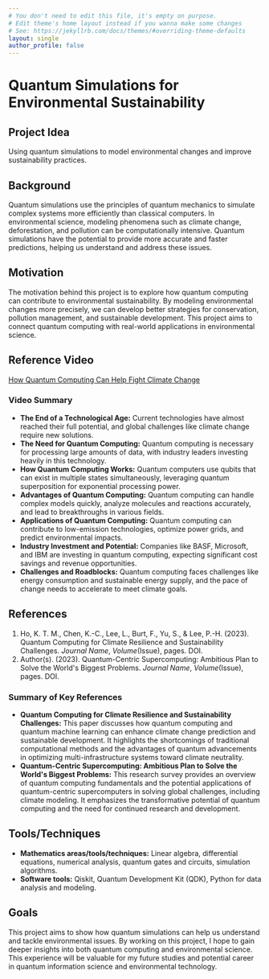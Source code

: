 ```yaml
---
# You don't need to edit this file, it's empty on purpose.
# Edit theme's home layout instead if you wanna make some changes
# See: https://jekyllrb.com/docs/themes/#overriding-theme-defaults
layout: single
author_profile: false
---
```


# Quantum Simulations for Environmental Sustainability

## Project Idea
Using quantum simulations to model environmental changes and improve sustainability practices.

## Background
Quantum simulations use the principles of quantum mechanics to simulate complex systems more efficiently than classical computers. In environmental science, modeling phenomena such as climate change, deforestation, and pollution can be computationally intensive. Quantum simulations have the potential to provide more accurate and faster predictions, helping us understand and address these issues.

## Motivation
The motivation behind this project is to explore how quantum computing can contribute to environmental sustainability. By modeling environmental changes more precisely, we can develop better strategies for conservation, pollution management, and sustainable development. This project aims to connect quantum computing with real-world applications in environmental science.

## Reference Video
[How Quantum Computing Can Help Fight Climate Change](https://www.youtube.com/watch?v=Het614KeEow&t=49s)

### Video Summary
- **The End of a Technological Age:** Current technologies have almost reached their full potential, and global challenges like climate change require new solutions.
- **The Need for Quantum Computing:** Quantum computing is necessary for processing large amounts of data, with industry leaders investing heavily in this technology.
- **How Quantum Computing Works:** Quantum computers use qubits that can exist in multiple states simultaneously, leveraging quantum superposition for exponential processing power.
- **Advantages of Quantum Computing:** Quantum computing can handle complex models quickly, analyze molecules and reactions accurately, and lead to breakthroughs in various fields.
- **Applications of Quantum Computing:** Quantum computing can contribute to low-emission technologies, optimize power grids, and predict environmental impacts.
- **Industry Investment and Potential:** Companies like BASF, Microsoft, and IBM are investing in quantum computing, expecting significant cost savings and revenue opportunities.
- **Challenges and Roadblocks:** Quantum computing faces challenges like energy consumption and sustainable energy supply, and the pace of change needs to accelerate to meet climate goals.

## References
1. Ho, K. T. M., Chen, K.-C., Lee, L., Burt, F., Yu, S., & Lee, P.-H. (2023). Quantum Computing for Climate Resilience and Sustainability Challenges. *Journal Name*, *Volume*(Issue), pages. DOI.
2. Author(s). (2023). Quantum-Centric Supercomputing: Ambitious Plan to Solve the World's Biggest Problems. *Journal Name*, *Volume*(Issue), pages. DOI.

### Summary of Key References
- **Quantum Computing for Climate Resilience and Sustainability Challenges:** This paper discusses how quantum computing and quantum machine learning can enhance climate change prediction and sustainable development. It highlights the shortcomings of traditional computational methods and the advantages of quantum advancements in optimizing multi-infrastructure systems toward climate neutrality.
- **Quantum-Centric Supercomputing: Ambitious Plan to Solve the World's Biggest Problems:** This research survey provides an overview of quantum computing fundamentals and the potential applications of quantum-centric supercomputers in solving global challenges, including climate modeling. It emphasizes the transformative potential of quantum computing and the need for continued research and development.

## Tools/Techniques
- **Mathematics areas/tools/techniques:** Linear algebra, differential equations, numerical analysis, quantum gates and circuits, simulation algorithms.
- **Software tools:** Qiskit, Quantum Development Kit (QDK), Python for data analysis and modeling.

## Goals
This project aims to show how quantum simulations can help us understand and tackle environmental issues. By working on this project, I hope to gain deeper insights into both quantum computing and environmental science. This experience will be valuable for my future studies and potential career in quantum information science and environmental technology.
